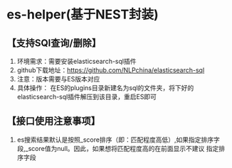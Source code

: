 # es-helper(基于NEST封装)
## 【支持SQl查询/删除】
1. 环境需求：需要安装elasticsearch-sql插件
2. github下载地址：https://github.com/NLPchina/elasticsearch-sql
3. 注意：版本需要与ES版本对应
4. 具体操作：
   在ES的plugins目录新建名为sql的文件夹，将下好的elasticsearch-sql插件解压到该目录，重启ES即可
## 【接口使用注意事项】
1. es搜索结果默认是按照_score排序（即：匹配程度高低）,如果指定排序字段,_score值为null。因此，如果想将匹配程度高的在前面显示不建议
指定排序字段


